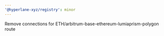 ```yaml
---
'@hyperlane-xyz/registry': minor
---
```


Remove connections for ETH/arbitrum-base-ethereum-lumiaprism-polygon route
